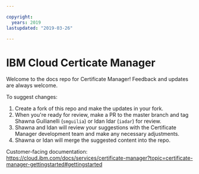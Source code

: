```yaml
---

copyright:
  years: 2019
lastupdated: "2019-03-26"

---
```



# IBM Cloud Certicate Manager

Welcome to the docs repo for Certificate Manager! Feedback and updates are always welcome.



To suggest changes:

1. Create a fork of this repo and make the updates in your fork.
2. When you're ready for review, make a PR to the master branch and tag Shawna Guilianelli (`smguilia`) or Idan Idar (`iadar`) for review.
3. Shawna and Idan will review your suggestions with the Certificate Manager development team and make any necessary adjustments.
4. Shawna or Idan will merge the suggested content into the repo.

Customer-facing documentation: https://cloud.ibm.com/docs/services/certificate-manager?topic=certificate-manager-gettingstarted#gettingstarted







